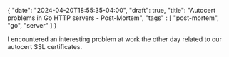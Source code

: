 {
   "date": "2024-04-20T18:55:35-04:00",
   "draft": true,
   "title": "Autocert problems in Go HTTP servers - Post-Mortem",
   "tags" : [
      "post-mortem",
      "go",
      "server"
   ]
}

I encountered an interesting problem at work the other day related to our autocert SSL certificates.